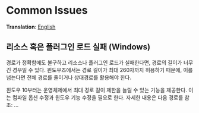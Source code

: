 # Common Issues
**Translation**: [English](common_issues)

## 리소스 혹은 플러그인 로드 실패 (Windows)
경로가 정확함에도 불구하고 리소스나 플러그인 로드가 실패한다면, 경로의 길이가 너무 긴 경우일 수 있다.
윈도우즈에서는 경로 길이가 최대 260자까지 허용하기 때문에, 이를 넘는다면 전체 경로를 줄이거나 상대경로를 활용해야 한다.

윈도우 10부터는 운영체제에서 최대 경로 길이 제한을 늘릴 수 있는 기능을 제공한다. 이는 컴파일 옵션 수정과
윈도우 기능 수정을 필요로 한다. 자세한 내용은 다음 경로를 참조: ...
